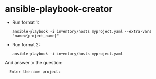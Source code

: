 # ansible-playbook-creator
- Run format 1:

      ansible-playbook -i inventory/hosts myproject.yaml --extra-vars "name={project_name}"

- Run format 2:

      ansible-playbook -i inventory/hosts myproject.yaml 

And answer to the question:

      Enter the name project:
